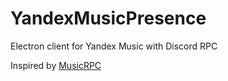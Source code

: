 # YandexMusicPresence
Electron client for Yandex Music with Discord RPC

Inspired by [MusicRPC](https://github.com/MegaVasiliy007/MusicRPC)
